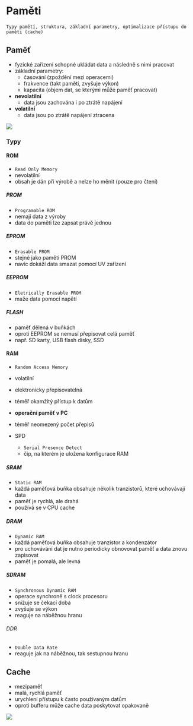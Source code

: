 # Paměti

`Typy pamětí, struktura, základní parametry, optimalizace přístupu do paměti (cache)`

## Paměť

- fyzické zařízení schopné ukládat data a následně s nimi pracovat
- základní parametry:
  - časování (zpoždění mezi operacemi)
  - frakvence (takt paměti, zvyšuje výkon)
  - kapacita (objem dat, se kterými může paměť pracovat)
- **nevolatilní**
  - data jsou zachována i po ztrátě napájení
- **volatilní**
  - data jsou po ztrátě napájení ztracena

<image src="./images/pameti.png">

### Typy

#### ROM

- `Read Only Memory`
- nevolatilní
- obsah je dán při výrobě a nelze ho měnit (pouze pro čtení)

##### PROM

- `Programable ROM`
- nemají data z výroby
- data do paměti lze zapsat právě jednou

##### EPROM

- `Erasable PROM`
- stejné jako paměti PROM
- navíc dokáží data smazat pomocí UV zařízení

##### EEPROM

- `Eletrically Erasable PROM`
- maže data pomocí napětí

##### FLASH

- paměť dělená v buňkách
- oproti EEPROM se nemusí přepisovat celá paměť
- např. SD karty, USB flash disky, SSD

#### RAM

- `Random Access Memory`
- volatilní
- elektronicky přepisovatelná
- téměř okamžitý přístup k datům
- **operační paměť v PC**
- téměř neomezený počet přepisů

- SPD
  - `Serial Presence Detect`
  - čip, na kterém je uložena konfigurace RAM

##### SRAM

- `Static RAM`
- každá paměťová buňka obsahuje několik tranzistorů, které uchovávají data
- paměť je rychlá, ale drahá
- používá se v CPU cache

##### DRAM

- `Dynamic RAM`
- každá paměťová buňka obsahuje tranzistor a kondenzátor
- pro uchovávání dat je nutno periodicky obnovovat paměť a data znovu zapisovat
- paměť je pomalá, ale levná

##### SDRAM

- `Synchronous Dynamic RAM`
- operace synchroně s clock procesoru
- snižuje se čekací doba
- zvyšuje se výkon
- reaguje na náběžnou hranu

###### DDR

- `Double Data Rate`
- reaguje jak na náběžnou, tak sestupnou hranu

## Cache

- mezipaměť
- malá, rychlá paměť
- urychlení přístupu k často používaným datům
- oproti bufferu může cache data poskytovat opakovaně

<image src="./images/cache.webp">
